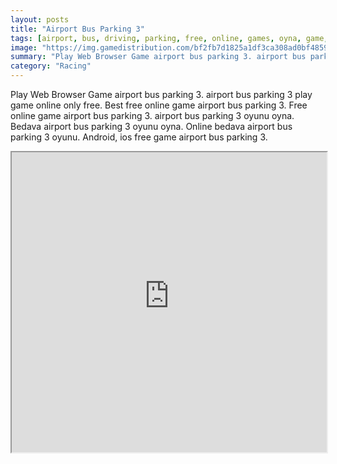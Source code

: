 ```yaml
---
layout: posts
title: "Airport Bus Parking 3"
tags: [airport, bus, driving, parking, free, online, games, oyna, game, free, games, play, play, games]
image: "https://img.gamedistribution.com/bf2fb7d1825a1df3ca308ad0bf48591e.jpg"
summary: "Play Web Browser Game airport bus parking 3. airport bus parking 3 play game online only free. Best free online game airport bus parking 3. Free online game airport bus parking 3. airport bus parking 3 oyunu oyna. Bedava airport bus parking 3 oyunu oyna. Online bedava airport bus parking 3 oyunu. Android, ios free game airport bus parking 3."
category: "Racing"
---
```


Play Web Browser Game airport bus parking 3. airport bus parking 3 play game online only free. Best free online game airport bus parking 3. Free online game airport bus parking 3. airport bus parking 3 oyunu oyna. Bedava airport bus parking 3 oyunu oyna. Online bedava airport bus parking 3 oyunu. Android, ios free game airport bus parking 3.

<iframe width="100%" height="480px;" src="https://flash.gamedistribution.com?game=bf2fb7d1825a1df3ca308ad0bf48591e"></iframe>